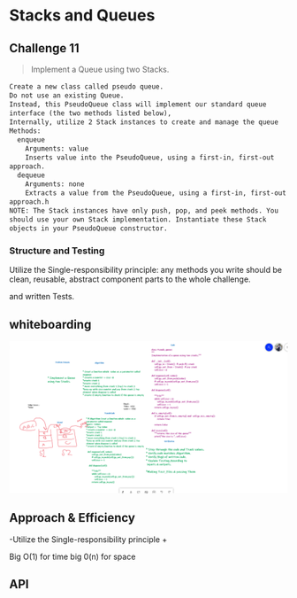 # Stacks and Queues

## Challenge 11

> Implement a Queue using two Stacks.

    Create a new class called pseudo queue.
    Do not use an existing Queue.
    Instead, this PseudoQueue class will implement our standard queue interface (the two methods listed below),
    Internally, utilize 2 Stack instances to create and manage the queue
    Methods:
      enqueue
        Arguments: value
        Inserts value into the PseudoQueue, using a first-in, first-out approach.
      dequeue
        Arguments: none
        Extracts a value from the PseudoQueue, using a first-in, first-out approach.h
    NOTE: The Stack instances have only push, pop, and peek methods. You should use your own Stack implementation. Instantiate these Stack objects in your PseudoQueue constructor.

### Structure and Testing

Utilize the Single-responsibility principle: any methods you write should be clean, reusable, abstract component parts to the whole challenge.

and written Tests.

## whiteboarding

![image](./2stackChallenge.png)

## Approach & Efficiency

-Utilize the Single-responsibility principle +

Big O(1) for time
big 0(n) for space

## API
